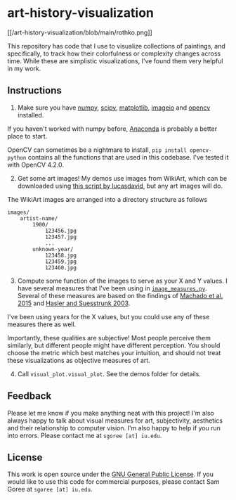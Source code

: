 # art-history-visualization

[[/art-history-visualization/blob/main/rothko.png]]

This repository has code that I use to visualize collections of paintings, and specifically, to track how their colorfulness or complexity changes across time. While these are simplistic visualizations, I've found them very helpful in my work.

## Instructions

1. Make sure you have [numpy](https://numpy.org/), [scipy](https://scipy.org/), [matplotlib](https://matplotlib.org/), [imageio](https://imageio.readthedocs.io/en/stable/) and [opencv](https://pypi.org/project/opencv-python/) installed.

If you haven't worked with numpy before, [Anaconda](https://docs.anaconda.com/anaconda/install/index.html) is probably a better place to start.

OpenCV can sometimes be a nightmare to install, `pip install opencv-python` contains all the functions that are used in this codebase. I've tested it with OpenCV 4.2.0.

2. Get some art images! My demos use images from WikiArt, which can be downloaded using [this script by lucasdavid](https://github.com/lucasdavid/wikiart/), but any art images will do.

The WikiArt images are arranged into a directory structure as follows
```
images/
    artist-name/
        1900/
            123456.jpg
            123457.jpg
            ...
        unknown-year/
            123458.jpg
            123459.jpg
            123460.jpg
```

3. Compute some function of the images to serve as your X and Y values. I have several measures that I've been using in [`image_measures.py`](https://github.com/samgoree/art-history-visualization/blob/main/image_measures.py). Several of these measures are based on the findings of [Machado et al. 2015](https://cdv.dei.uc.pt/wp-content/uploads/2017/11/mrnscc2015.pdf) and [Hasler and Suesstrunk 2003](https://www.researchgate.net/publication/243135534_Measuring_Colourfulness_in_Natural_Images).

I've been using years for the X values, but you could use any of these measures there as well.

Importantly, these qualities are subjective! Most people perceive them similarly, but different people might have different perception. You should choose the metric which best matches your intuition, and should not treat these visualizations as objective measures of art.

4. Call `visual_plot.visual_plot`. See the demos folder for details.

## Feedback

Please let me know if you make anything neat with this project! I'm also always happy to talk about visual measures for art, subjectivity, aesthetics and their relationship to computer vision. I'm also happy to help if you run into errors. Please contact me at `sgoree [at] iu.edu`.

## License

This work is open source under the [GNU General Public License](https://en.wikipedia.org/wiki/GNU_General_Public_License). If you would like to use this code for commercial purposes, please contact Sam Goree at `sgoree [at] iu.edu`.